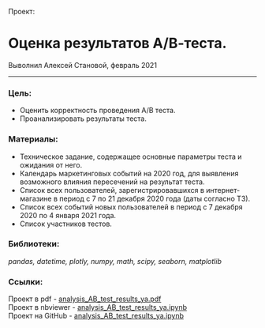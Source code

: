 Проект:

# Оценка результатов А/В-теста.
Выволнил Алексей Становой, февраль 2021

___________________________________________________

### Цель:
- Оценить корректность проведения А/В теста.
- Проанализировать результаты теста.

### Материалы:
- Техническое задание, содержащее основные параметры теста и ожидания от него.
- Календарь маркетинговых событий на 2020 год, для выявления возможного влияния пересечений на результат теста.
- Список всех пользователей, зарегистрировавшихся в интернет-магазине в период с 7 по 21 декабря 2020 года (даты согласно ТЗ).
- Список всех событий новых пользователей в период с 7 декабря 2020 по 4 января 2021 года.
- Список участников тестов.

### Библиотеки:
*pandas, datetime, plotly, numpy, math, scipy, seaborn, matplotlib*

### Ссылки:

Проект в pdf - [analysis_AB_test_results_ya.pdf](https://a-v-stanovoy.github.io/portfolio/analysis_AB_test_results_ya/analysis_AB_test_results_ya.pdf.pdf)                                           
Проект в nbviewer - [analysis_AB_test_results_ya.ipynb](https://nbviewer.jupyter.org/github/a-v-stanovoy/portfolio/blob/main/analysis_AB_test_results_ya/analysis_AB_test_results_ya.ipynb)                   
Проект на GitHub - [analysis_AB_test_results_ya.ipynb](https://github.com/a-v-stanovoy/portfolio/blob/main/analysis_AB_test_results_ya/analysis_AB_test_results_ya.ipynb)       
